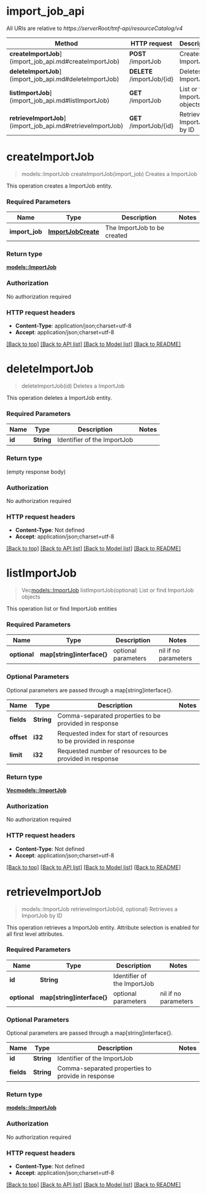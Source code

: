 # import_job_api

All URIs are relative to *https://serverRoot/tmf-api/resourceCatalog/v4*

Method | HTTP request | Description
------------- | ------------- | -------------
**createImportJob**](import_job_api.md#createImportJob) | **POST** /importJob | Creates a ImportJob
**deleteImportJob**](import_job_api.md#deleteImportJob) | **DELETE** /importJob/{id} | Deletes a ImportJob
**listImportJob**](import_job_api.md#listImportJob) | **GET** /importJob | List or find ImportJob objects
**retrieveImportJob**](import_job_api.md#retrieveImportJob) | **GET** /importJob/{id} | Retrieves a ImportJob by ID


# **createImportJob**
> models::ImportJob createImportJob(import_job)
Creates a ImportJob

This operation creates a ImportJob entity.

### Required Parameters

Name | Type | Description  | Notes
------------- | ------------- | ------------- | -------------
  **import_job** | [**ImportJobCreate**](ImportJobCreate.md)| The ImportJob to be created | 

### Return type

[**models::ImportJob**](ImportJob.md)

### Authorization

No authorization required

### HTTP request headers

 - **Content-Type**: application/json;charset=utf-8
 - **Accept**: application/json;charset=utf-8

[[Back to top]](#) [[Back to API list]](../README.md#documentation-for-api-endpoints) [[Back to Model list]](../README.md#documentation-for-models) [[Back to README]](../README.md)

# **deleteImportJob**
> deleteImportJob(id)
Deletes a ImportJob

This operation deletes a ImportJob entity.

### Required Parameters

Name | Type | Description  | Notes
------------- | ------------- | ------------- | -------------
  **id** | **String**| Identifier of the ImportJob | 

### Return type

 (empty response body)

### Authorization

No authorization required

### HTTP request headers

 - **Content-Type**: Not defined
 - **Accept**: application/json;charset=utf-8

[[Back to top]](#) [[Back to API list]](../README.md#documentation-for-api-endpoints) [[Back to Model list]](../README.md#documentation-for-models) [[Back to README]](../README.md)

# **listImportJob**
> Vec<models::ImportJob> listImportJob(optional)
List or find ImportJob objects

This operation list or find ImportJob entities

### Required Parameters

Name | Type | Description  | Notes
------------- | ------------- | ------------- | -------------
 **optional** | **map[string]interface{}** | optional parameters | nil if no parameters

### Optional Parameters
Optional parameters are passed through a map[string]interface{}.

Name | Type | Description  | Notes
------------- | ------------- | ------------- | -------------
 **fields** | **String**| Comma-separated properties to be provided in response | 
 **offset** | **i32**| Requested index for start of resources to be provided in response | 
 **limit** | **i32**| Requested number of resources to be provided in response | 

### Return type

[**Vec<models::ImportJob>**](ImportJob.md)

### Authorization

No authorization required

### HTTP request headers

 - **Content-Type**: Not defined
 - **Accept**: application/json;charset=utf-8

[[Back to top]](#) [[Back to API list]](../README.md#documentation-for-api-endpoints) [[Back to Model list]](../README.md#documentation-for-models) [[Back to README]](../README.md)

# **retrieveImportJob**
> models::ImportJob retrieveImportJob(id, optional)
Retrieves a ImportJob by ID

This operation retrieves a ImportJob entity. Attribute selection is enabled for all first level attributes.

### Required Parameters

Name | Type | Description  | Notes
------------- | ------------- | ------------- | -------------
  **id** | **String**| Identifier of the ImportJob | 
 **optional** | **map[string]interface{}** | optional parameters | nil if no parameters

### Optional Parameters
Optional parameters are passed through a map[string]interface{}.

Name | Type | Description  | Notes
------------- | ------------- | ------------- | -------------
 **id** | **String**| Identifier of the ImportJob | 
 **fields** | **String**| Comma-separated properties to provide in response | 

### Return type

[**models::ImportJob**](ImportJob.md)

### Authorization

No authorization required

### HTTP request headers

 - **Content-Type**: Not defined
 - **Accept**: application/json;charset=utf-8

[[Back to top]](#) [[Back to API list]](../README.md#documentation-for-api-endpoints) [[Back to Model list]](../README.md#documentation-for-models) [[Back to README]](../README.md)

